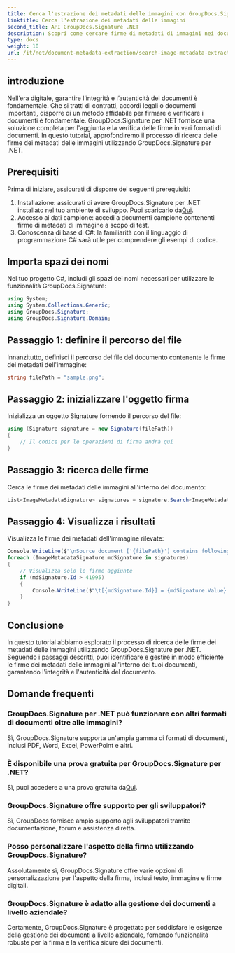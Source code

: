 ```yaml
---
title: Cerca l'estrazione dei metadati delle immagini con GroupDocs.Signature
linktitle: Cerca l'estrazione dei metadati delle immagini
second_title: API GroupDocs.Signature .NET
description: Scopri come cercare firme di metadati di immagini nei documenti utilizzando GroupDocs.Signature per .NET. Migliora l'integrità e l'autenticità dei documenti senza sforzo.
type: docs
weight: 10
url: /it/net/document-metadata-extraction/search-image-metadata-extraction/
---
```

## introduzione
Nell’era digitale, garantire l’integrità e l’autenticità dei documenti è fondamentale. Che si tratti di contratti, accordi legali o documenti importanti, disporre di un metodo affidabile per firmare e verificare i documenti è fondamentale. GroupDocs.Signature per .NET fornisce una soluzione completa per l'aggiunta e la verifica delle firme in vari formati di documenti. In questo tutorial, approfondiremo il processo di ricerca delle firme dei metadati delle immagini utilizzando GroupDocs.Signature per .NET. 
## Prerequisiti
Prima di iniziare, assicurati di disporre dei seguenti prerequisiti:
1.  Installazione: assicurati di avere GroupDocs.Signature per .NET installato nel tuo ambiente di sviluppo. Puoi scaricarlo da[Qui](https://releases.groupdocs.com/signature/net/).
2. Accesso ai dati campione: accedi a documenti campione contenenti firme di metadati di immagine a scopo di test.
3. Conoscenza di base di C#: la familiarità con il linguaggio di programmazione C# sarà utile per comprendere gli esempi di codice.

## Importa spazi dei nomi
Nel tuo progetto C#, includi gli spazi dei nomi necessari per utilizzare le funzionalità GroupDocs.Signature:
```csharp
using System;
using System.Collections.Generic;
using GroupDocs.Signature;
using GroupDocs.Signature.Domain;
```
## Passaggio 1: definire il percorso del file
Innanzitutto, definisci il percorso del file del documento contenente le firme dei metadati dell'immagine:
```csharp
string filePath = "sample.png";
```
## Passaggio 2: inizializzare l'oggetto firma
Inizializza un oggetto Signature fornendo il percorso del file:
```csharp
using (Signature signature = new Signature(filePath))
{
    // Il codice per le operazioni di firma andrà qui
}
```
## Passaggio 3: ricerca delle firme
Cerca le firme dei metadati delle immagini all'interno del documento:
```csharp
List<ImageMetadataSignature> signatures = signature.Search<ImageMetadataSignature>(SignatureType.Metadata);
```
## Passaggio 4: Visualizza i risultati
Visualizza le firme dei metadati dell'immagine rilevate:
```csharp
Console.WriteLine($"\nSource document ['{filePath}'] contains following signatures.");
foreach (ImageMetadataSignature mdSignature in signatures)
{
    // Visualizza solo le firme aggiunte
    if (mdSignature.Id > 41995)
    {
        Console.WriteLine($"\t[{mdSignature.Id}] = {mdSignature.Value} ({mdSignature.Type})");
    }
}
```

## Conclusione
In questo tutorial abbiamo esplorato il processo di ricerca delle firme dei metadati delle immagini utilizzando GroupDocs.Signature per .NET. Seguendo i passaggi descritti, puoi identificare e gestire in modo efficiente le firme dei metadati delle immagini all'interno dei tuoi documenti, garantendo l'integrità e l'autenticità del documento.
## Domande frequenti
### GroupDocs.Signature per .NET può funzionare con altri formati di documenti oltre alle immagini?
Sì, GroupDocs.Signature supporta un'ampia gamma di formati di documenti, inclusi PDF, Word, Excel, PowerPoint e altri.
### È disponibile una prova gratuita per GroupDocs.Signature per .NET?
Sì, puoi accedere a una prova gratuita da[Qui](https://releases.groupdocs.com/).
### GroupDocs.Signature offre supporto per gli sviluppatori?
Sì, GroupDocs fornisce ampio supporto agli sviluppatori tramite documentazione, forum e assistenza diretta.
### Posso personalizzare l'aspetto della firma utilizzando GroupDocs.Signature?
Assolutamente sì, GroupDocs.Signature offre varie opzioni di personalizzazione per l'aspetto della firma, inclusi testo, immagine e firme digitali.
### GroupDocs.Signature è adatto alla gestione dei documenti a livello aziendale?
Certamente, GroupDocs.Signature è progettato per soddisfare le esigenze della gestione dei documenti a livello aziendale, fornendo funzionalità robuste per la firma e la verifica sicure dei documenti.